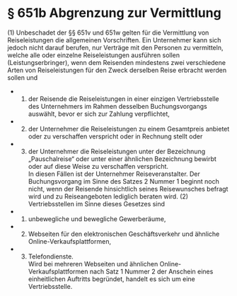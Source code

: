 # § 651b Abgrenzung zur Vermittlung
(1) Unbeschadet der §§ 651v und 651w gelten für die Vermittlung von Reiseleistungen die allgemeinen Vorschriften. Ein Unternehmer kann sich jedoch nicht darauf berufen, nur Verträge mit den Personen zu vermitteln, welche alle oder einzelne Reiseleistungen ausführen sollen (Leistungserbringer), wenn dem Reisenden mindestens zwei verschiedene Arten von Reiseleistungen für den Zweck derselben Reise erbracht werden sollen und
* 1. der Reisende die Reiseleistungen in einer einzigen Vertriebsstelle des Unternehmers im Rahmen desselben Buchungsvorgangs auswählt, bevor er sich zur Zahlung verpflichtet,
* 2. der Unternehmer die Reiseleistungen zu einem Gesamtpreis anbietet oder zu verschaffen verspricht oder in Rechnung stellt oder
* 3. der Unternehmer die Reiseleistungen unter der Bezeichnung „Pauschalreise“ oder unter einer ähnlichen Bezeichnung bewirbt oder auf diese Weise zu verschaffen verspricht.  
In diesen Fällen ist der Unternehmer Reiseveranstalter. Der Buchungsvorgang im Sinne des Satzes 2 Nummer 1 beginnt noch nicht, wenn der Reisende hinsichtlich seines Reisewunsches befragt wird und zu Reiseangeboten lediglich beraten wird.
(2) Vertriebsstellen im Sinne dieses Gesetzes sind
* 1. unbewegliche und bewegliche Gewerberäume,
* 2. Webseiten für den elektronischen Geschäftsverkehr und ähnliche Online-Verkaufsplattformen,
* 3. Telefondienste.  
Wird bei mehreren Webseiten und ähnlichen Online-Verkaufsplattformen nach Satz 1 Nummer 2 der Anschein eines einheitlichen Auftritts begründet, handelt es sich um eine Vertriebsstelle.